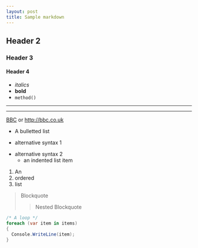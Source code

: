```yaml
---
layout: post
title: Sample markdown
---
```


## Header 2

### Header 3

#### Header 4

- _italics_
- **bold**
- `method()`

----
****

[BBC](http://bbc.co.uk) or <http://bbc.co.uk>

* A bulletted list
- alternative syntax 1
+ alternative syntax 2
  - an indented list item

1. An
2. ordered
3. list

> Blockquote
>> Nested Blockquote

```C#
/* A loop */
foreach (var item in items)
{
  Console.WriteLine(item);
}
```
